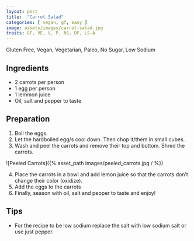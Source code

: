 ```yaml
---
layout: post
title:  "Carrot Salad"
categories: [ vegan, gf, easy ]
image: assets/images/carrot-salad.jpg
traits: GF, VE, V, P, NS, DF, LS-A
---
```


Gluten Free, Vegan, Vegetarian, Paleo, No Sugar, Low Sodium 

## Ingredients

* 2 carrots per person
* 1 egg per person
* 1 lemmon juice
* Oil, salt and pepper to taste

## Preparation

1. Boil the eggs. 
2. Let the hardboiled egg/s cool down. Then chop it/them in small cubes.
3. Wash and peel the carrots and remove their top and bottom.  Shred the carrots.  

![Peeled Carrots]({% asset_path images/peeled_carrots.jpg / %})


4. Place the carrots in a bowl and add lemon juice so that the carrots don’t change their color (oxidize).
5. Add the eggs to the carrots
6. Finally, season with oil, salt and pepper to taste and enjoy!  


## Tips

* For the recipe to be low sodium replace the salt with low sodium salt or use just pepper.
